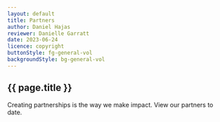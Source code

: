 ```yaml
---
layout: default
title: Partners
author: Daniel Hajas
reviewer: Danielle Garratt
date: 2023-06-24
licence: copyright
buttonStyle: fg-general-vol
backgroundStyle: bg-general-vol
---
```


## {{ page.title }}

Creating partnerships is the way we make impact. View our partners to date.

 